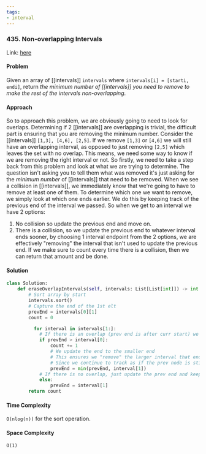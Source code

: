 ```yaml
---
tags:
- interval
---
```

### 435. Non-overlapping Intervals

Link: [here](https://leetcode.com/problems/non-overlapping-intervals/description/)

#### Problem
Given an array of [[intervals]] `intervals` where `intervals[i] = [starti, endi]`, return _the minimum number of [[intervals]] you need to remove to make the rest of the intervals non-overlapping_.

#### Approach
So to approach this problem, we are obviously going to need to look for overlaps. Determining if 2 [[intervals]] are overlapping is trivial, the difficult part is ensuring that you are removing the minimum number. Consider the [[intervals]] `[1,3], [4,6], [2,5]`. If we remove `[1,3]` or `[4,6]` we will still have an overlapping interval, as opposed to just removing `[2,5]` which leaves the set with no overlap.
This means, we need some way to know if we are removing the right interval or not. 
So firstly, we need to take a step back from this problem and look at what we are trying to determine. The question isn't asking you to tell them what was removed it's just asking for the _minimum number_ of [[intervals]] that need to be removed. 
When we see a collision in [[intervals]], we immediately know that we're going to have to remove at least one of them. To determine which one we want to remove, we simply look at which one ends earlier. We do this by keeping track of the previous end of the interval we passed. So when we get to an interval we have 2 options:
1. No collision so update the previous end and move on.
2. There is a collision, so we update the previous end to whatever interval ends sooner, by choosing 1 interval endpoint from the 2 options, we are effectively "removing" the interval that isn't used to update the previous end.
If we make sure to count every time there is a collision, then we can return that amount and be done.

#### Solution
```python 
class Solution:
	def eraseOverlapIntervals(self, intervals: List[List[int]]) -> int:
		# Sort array by start
		intervals.sort()
		# Capture the end of the 1st elt
		prevEnd = intervals[0][1]
		count = 0

		  for interval in intervals[1:]:
			# If there is an overlap (prev end is after curr start) we know we need to remove
			if prevEnd > interval[0]:
				count += 1
				# We update the end to the smaller end
				# This ensures we "remove" the larger interval that ends later
				# Since we continue to track as if the prev node is still smaller
				prevEnd = min(prevEnd, interval[1])
			# If there is no overlap, just update the prev end and keep going
			else:
				prevEnd = interval[1]
		return count
```

#### Time Complexity
`O(nlog(n))` for the sort operation.
#### Space Complexity
`O(1)`

